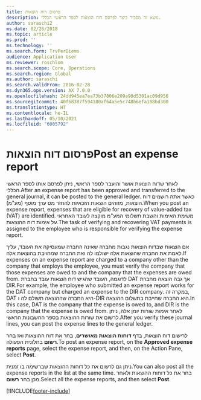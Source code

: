 ```yaml
---
title: פרסום דוח הוצאות
description: נושא זה מסביר כיצד לפרסם דוח הוצאות לספר הראשי הכללי.
author: saraschi2
ms.date: 02/26/2018
ms.topic: article
ms.prod: ''
ms.technology: ''
ms.search.form: TrvPerDiems
audience: Application User
ms.reviewer: roschlom
ms.search.scope: Core, Operations
ms.search.region: Global
ms.author: saraschi
ms.search.validFrom: 2016-02-28
ms.dyn365.ops.version: AX 7.0.0
ms.openlocfilehash: 24dd945ea7ea73b37806e209a90d5301ac09d956
ms.sourcegitcommit: 40f68387f594180af64a5e5c748b6efa188bd300
ms.translationtype: HT
ms.contentlocale: he-IL
ms.lasthandoff: 05/10/2021
ms.locfileid: "6005792"
---
```

# <a name="post-an-expense-report"></a><span data-ttu-id="f5a0b-103">פרסום דוח הוצאות</span><span class="sxs-lookup"><span data-stu-id="f5a0b-103">Post an expense report</span></span>

<span data-ttu-id="f5a0b-104">לאחר שדוח הוצאות אושר והועבר לספר הראשי, ניתן לפרסם אותו לספר הראשי הכללי.</span><span class="sxs-lookup"><span data-stu-id="f5a0b-104">After an expense report has been approved and transferred to the general journal, it can be posted to the general ledger.</span></span> <span data-ttu-id="f5a0b-105">כאשר אתה רושמים דוח הוצאות, מזוהים הוצאות הזכאיות להחזר מס ערך מוסף (מע"מ).</span><span class="sxs-lookup"><span data-stu-id="f5a0b-105">When you post an expense report, expenses that are eligible for recovery of value-added tax (VAT) are identified.</span></span> <span data-ttu-id="f5a0b-106">משימת האימות והשבת תשלומי המע"מ מוקצה לעובד האחראי על אימות דוח ההוצאות.</span><span class="sxs-lookup"><span data-stu-id="f5a0b-106">The task of verifying and recovering VAT payments is assigned to the employee who is responsible for verifying the expense report.</span></span>

<span data-ttu-id="f5a0b-107">אם הוצאות שבדוח הוצאות נגבות מחברה שאינה החברה שמעסיקה את העובד, עליך לאמת את החברה שהוצאות אלה ישולמו לה ואת החברה שמחויבת בהוצאות אלה.</span><span class="sxs-lookup"><span data-stu-id="f5a0b-107">If expenses on an expense report are charged to a company other than the company that employs the employee, you must verify the company that those expenses are owed to and the company that the expenses are owed from.</span></span> <span data-ttu-id="f5a0b-108">לדוגמה, העובד שהגיש דוח הוצאות עובד בחברת DAT אך גבה הוצאה מחברת DIR.</span><span class="sxs-lookup"><span data-stu-id="f5a0b-108">For example, the employee who submitted an expense report works for the DAT company but charged an expense to the DIR company.</span></span> <span data-ttu-id="f5a0b-109">במקרה זה, DAT היא החברה שההוצאה תשולם לה ו-DIR היא החברה שחייבת בתשלום ההוצאה.</span><span class="sxs-lookup"><span data-stu-id="f5a0b-109">In this case, DAT is the company that the expense is owed to, and DIR is the company that the expense is owed from.</span></span> <span data-ttu-id="f5a0b-110">לאחר אימות שורות יומן אלה, ניתן לרשום את שורות ההוצאות בספר החשבונות הראשי.</span><span class="sxs-lookup"><span data-stu-id="f5a0b-110">After you verify these journal lines, you can post the expense lines to the general ledger.</span></span>

<span data-ttu-id="f5a0b-111">לרישום דוח הוצאות, בדף **דוחות הוצאות מאושרים**, בחר את דוח ההוצאות ואז בחר **רשום** בחלונית הפעולה.</span><span class="sxs-lookup"><span data-stu-id="f5a0b-111">To post an expense report, on the **Approved expense reports** page, select the expense report, and then, on the Action Pane, select **Post**.</span></span>

<span data-ttu-id="f5a0b-112">ניתן גם לרשום את כל דוחות ההוצאות שברשימה בו זמנית.</span><span class="sxs-lookup"><span data-stu-id="f5a0b-112">You can also post all the expense reports in the list at the same time.</span></span> <span data-ttu-id="f5a0b-113">בחר את כל דוחות ההוצאות ולאחר מכן בחר **רשום**.</span><span class="sxs-lookup"><span data-stu-id="f5a0b-113">Select all the expense reports, and then select **Post**.</span></span>


[!INCLUDE[footer-include](../includes/footer-banner.md)]